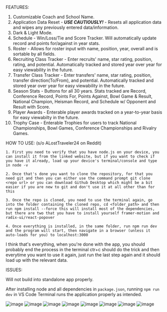 FEATURES:

1. Customizable Coach and School Name.
2. Application Data Reset - ***USE CAUTIOUSLY!*** - Resets all application data and wipes any previously entered data/information.
3. Dark & Light Mode.
4. Schedule - Win/Loss/Tie and Score Tracker. Will automatically update record and points for/against in year stats.
5. Roster - Allows for roster input with name, position, year, overall and is sortable by all fields.
6. Recruiting Class Tracker - Enter recruits' name, star rating, position, rating, and potential. Automatically tracked and stored year over year for easy viewability in the future.
7. Transfer Class Tracker - Enter transfers' name, star rating, position, transfer direction(To/From), and potential. Automatically tracked and stored year over year for easy viewability in the future.
8. Season Stats - Buttons for all 30 years. Stats tracked are Record, Conference Record, Points For, Points Against, Bowl Game & Result, National Champion, Heisman Record, and Schedule w/ Opponent and Result with Score.
9. Player Awards - Enterable player awards tracked on a year-to-year basis for easy viewabilty in the future.
10. Trophy Case - Enterable Trophies for users to track National Championships, Bowl Games, Conference Championships and Rivalry Games.

HOW TO USE: (s/o ALostTraveler24 on Reddit)

    1. First you need to verify that you have node.js on your device, you can install it from the linked website, but if you want to check if you have it already, load up your device's terminal/console and type in node -v

    2. Once that's done you want to clone the repository, for that you need git and then you can either use the command prompt git clone <repo url> or you can download Github Desktop which might be a bit easier if you are new to git and don't use it at all other than for this

    3. Once the repo is cloned, you need to use the terminal again, go into the folder containing the cloned repo, cd <folder_path> and then run npm install --force this will install most of the dependencies, but there are two that you have to install yourself framer-motion and radix-ui/react-popover

    4. Once everything is installed, in the same folder, run npm run dev and the program will start, then navigate in a browser (unless it auto-loads for you) to localhost:3000

I think that's everything, when you're done with the app, you should probably end the process in the terminal ctr+c should do the trick and then everytime you want to use it again, just run the last step again and it should load up with the relevant data.


ISSUES:

  Will not build into standalone app properly.  
  
  After installing node and all dependencies in `package.json`, running `npm run dev` in VS Code Terminal runs the application properly as intended.


![image](https://github.com/user-attachments/assets/2da9b4f5-ccef-475d-a12d-2f3d17d8b1f9)
![image](https://github.com/user-attachments/assets/75c2eab3-6c4a-4176-ac03-9a545d090829)
![image](https://github.com/user-attachments/assets/c3fb7f18-ff13-4804-a637-435ea216161d)
![image](https://github.com/user-attachments/assets/47c57abb-094c-47da-bd38-4fb8d26bc608)
![image](https://github.com/user-attachments/assets/289dc44f-7636-4577-8165-a9d2672c5afe)
![image](https://github.com/user-attachments/assets/4f30f344-4724-4fca-aec5-e80b5ba1f09e)
![image](https://github.com/user-attachments/assets/2d64fe3a-ca5b-4df9-9249-09975a660655)
![image](https://github.com/user-attachments/assets/777ee91c-d884-46b1-8708-c9bdfd685583)
